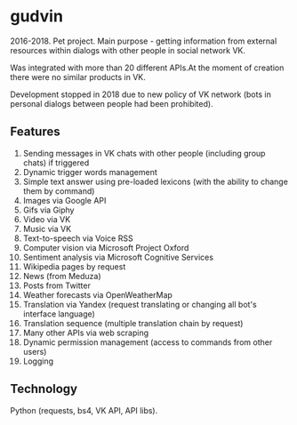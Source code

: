 # gudvin
2016-2018. Pet project. Main purpose - getting information from external resources within dialogs with other people in social network VK.

Was integrated with more than 20 different APIs.At the moment of creation there were no similar products in VK.

Development stopped in 2018 due to new policy of VK network (bots in personal dialogs between people had been prohibited).
## Features
1. Sending messages in VK chats with other people (including group chats) if triggered
2. Dynamic trigger words management
3. Simple text answer using pre-loaded lexicons (with the ability to change them by command)
4. Images via Google API
5. Gifs via Giphy
6. Video via VK
7. Music via VK
8. Text-to-speech via Voice RSS
9. Computer vision via Microsoft Project Oxford
10. Sentiment analysis via Microsoft Cognitive Services
11. Wikipedia pages by request
12. News (from Meduza)
14. Posts from Twitter
15. Weather forecasts via OpenWeatherMap
16. Translation via Yandex (request translating or changing all bot's interface language)
17. Translation sequence (multiple translation chain by request)
18. Many other APIs via web scraping
19. Dynamic permission management (access to commands from other users)
20. Logging

## Technology
Python (requests, bs4, VK API, API libs).
